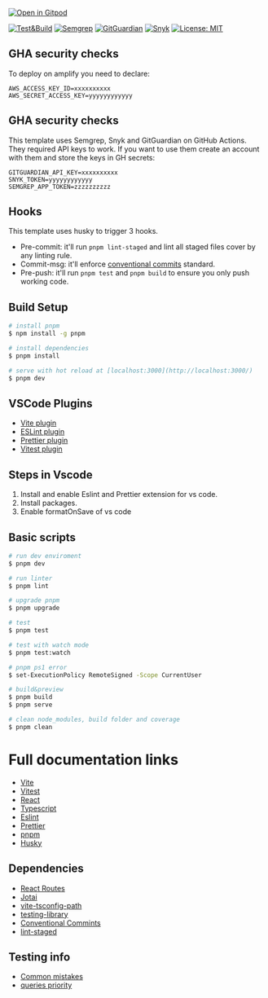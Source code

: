 [![Open in Gitpod](https://gitpod.io/button/open-in-gitpod.svg)](https://gitpod.io/#https://github.com/BMogetta/front-end-template)

<!-- https://docs.github.com/en/actions/monitoring-and-troubleshooting-workflows/adding-a-workflow-status-badge -->

[![Test&Build](https://github.com/BMogetta/front-end-template/actions/workflows/test-and-build.yml/badge.svg)](https://github.com/BMogetta/front-end-template/actions/workflows/test-and-build.yml)
[![Semgrep](https://github.com/BMogetta/front-end-template/actions/workflows/semgrep.yml/badge.svg)](https://github.com/BMogetta/front-end-template/actions/workflows/semgrep.yml)
[![GitGuardian](https://github.com/BMogetta/front-end-template/actions/workflows/gitguardian.yml/badge.svg)](https://github.com/BMogetta/front-end-template/actions/workflows/gitguardian.yml)
[![Snyk](https://github.com/BMogetta/front-end-template/actions/workflows/snyk.yml/badge.svg)](https://github.com/BMogetta/front-end-template/actions/workflows/snyk.yml)
[![License: MIT](https://img.shields.io/badge/License-MIT-blue.svg)](https://opensource.org/licenses/MIT)

## GHA security checks
To deploy on amplify you need to declare:
```
AWS_ACCESS_KEY_ID=xxxxxxxxxx
AWS_SECRET_ACCESS_KEY=yyyyyyyyyyyy

```

## GHA security checks
This template uses Semgrep, Snyk and GitGuardian on GitHub Actions. They required API keys to work. If you want to use them create an account with them and store the keys in GH secrets:
```
GITGUARDIAN_API_KEY=xxxxxxxxxx
SNYK_TOKEN=yyyyyyyyyyyy
SEMGREP_APP_TOKEN=zzzzzzzzzz
```

## Hooks
This template uses husky to trigger 3 hooks.
 * Pre-commit: it'll run `pnpm lint-staged` and lint all staged files cover by any linting rule.
 * Commit-msg: it'll enforce [conventional commits](https://www.conventionalcommits.org/en/v1.0.0/) standard.
 * Pre-push: it'll run `pnpm test` and `pnpm build` to ensure you only push working code.

## Build Setup

```bash
# install pnpm
$ npm install -g pnpm

# install dependencies
$ pnpm install

# serve with hot reload at [localhost:3000](http://localhost:3000/)
$ pnpm dev
```

## VSCode Plugins

- [Vite plugin](https://marketplace.visualstudio.com/items?itemName=antfu.vite)
- [ESLint plugin](https://marketplace.visualstudio.com/items?itemName=dbaeumer.vscode-eslint)
- [Prettier plugin](https://marketplace.visualstudio.com/items?itemName=esbenp.prettier-vscode)
- [Vitest plugin](https://marketplace.visualstudio.com/items?itemName=ZixuanChen.vitest-explorer)

## Steps in Vscode

1. Install and enable Eslint and Prettier extension for vs code.
2. Install packages.
3. Enable formatOnSave of vs code

## Basic scripts

```bash
# run dev enviroment
$ pnpm dev

# run linter
$ pnpm lint

# upgrade pnpm
$ pnpm upgrade

# test
$ pnpm test

# test with watch mode
$ pnpm test:watch

# pnpm ps1 error
$ set-ExecutionPolicy RemoteSigned -Scope CurrentUser

# build&preview
$ pnpm build
$ pnpm serve

# clean node_modules, build folder and coverage
$ pnpm clean
```

# Full documentation links

- [Vite](https://vitejs.dev/guide/)
- [Vitest](https://vitest.dev/guide/)
- [React](https://reactjs.org/docs/getting-started.html)
- [Typescript](https://www.typescriptlang.org/docs/)
- [Eslint](https://eslint.org/docs/latest/)
- [Prettier](https://prettier.io/docs/en/index.html)
- [pnpm](https://pnpm.io/motivation)
- [Husky](https://typicode.github.io/husky/#/)

## Dependencies

- [React Routes](https://reactrouter.com/en/main/start/tutorial)
- [Jotai](https://jotai.org/docs/introduction)
- [vite-tsconfig-path](https://github.com/aleclarson/vite-tsconfig-paths#readme)
- [testing-library](https://testing-library.com/docs/react-testing-library/intro/)
- [Conventional Commints](https://www.conventionalcommits.org/en/v1.0.0/#summary)
- [lint-staged](https://github.com/okonet/lint-staged)

## Testing info

- [Common mistakes](https://kentcdodds.com/blog/common-mistakes-with-react-testing-library)
- [queries priority](https://testing-library.com/docs/queries/about#priority)
